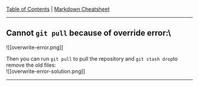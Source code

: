 [Table of Contents](../README.md) | [Markdown Cheatsheet](/Markdown%20Cheatsheet.md)
___
## Cannot `git pull` because of override error:\
![[overwrite-error.png]]

Then you can run `git pull` to pull the repository and `git stash drop`to remove the old files:\
![[overwrite-error-solution.png]]
___
